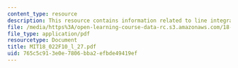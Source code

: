```yaml
---
content_type: resource
description: This resource contains information related to line integrals.
file: /media/https%3A/open-learning-course-data-rc.s3.amazonaws.com/18-022-calculus-of-several-variables-fall-2010/765c5c913e0e7806bba2efbde49419ef_MIT18_022F10_l_27.pdf
file_type: application/pdf
resourcetype: Document
title: MIT18_022F10_l_27.pdf
uid: 765c5c91-3e0e-7806-bba2-efbde49419ef
---
```

